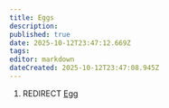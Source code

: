 ```yaml
---
title: Eggs
description: 
published: true
date: 2025-10-12T23:47:12.669Z
tags: 
editor: markdown
dateCreated: 2025-10-12T23:47:08.945Z
---
```


1.  REDIRECT [Egg](Egg "wikilink")